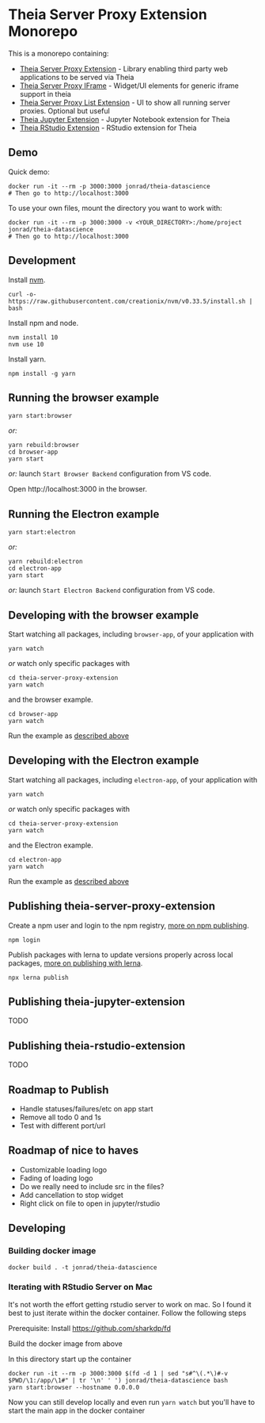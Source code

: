 # Theia Server Proxy Extension Monorepo

This is a monorepo containing:
* [Theia Server Proxy Extension](./theia-server-proxy-extension) - Library enabling third party web applications to be served via Theia
* [Theia Server Proxy IFrame](./theia-server-proxy-iframe) - Widget/UI elements for generic iframe support in theia
* [Theia Server Proxy List Extension](./theia-server-proxy-list-extension) - UI to show all running server proxies. Optional but useful
* [Theia Jupyter Extension](./theia-jupyter-extension) - Jupyter Notebook extension for Theia
* [Theia RStudio Extension](./theia-rstudio-extension) - RStudio extension for Theia

## Demo

Quick demo:

    docker run -it --rm -p 3000:3000 jonrad/theia-datascience
    # Then go to http://localhost:3000

To use your own files, mount the directory you want to work with:

    docker run -it --rm -p 3000:3000 -v <YOUR_DIRECTORY>:/home/project jonrad/theia-datascience
    # Then go to http://localhost:3000

## Development

Install [nvm](https://github.com/creationix/nvm#install-script).

    curl -o- https://raw.githubusercontent.com/creationix/nvm/v0.33.5/install.sh | bash

Install npm and node.

    nvm install 10
    nvm use 10

Install yarn.

    npm install -g yarn

## Running the browser example

    yarn start:browser

*or:*

    yarn rebuild:browser
    cd browser-app
    yarn start

*or:* launch `Start Browser Backend` configuration from VS code.

Open http://localhost:3000 in the browser.

## Running the Electron example

    yarn start:electron

*or:*

    yarn rebuild:electron
    cd electron-app
    yarn start

*or:* launch `Start Electron Backend` configuration from VS code.

## Developing with the browser example

Start watching all packages, including `browser-app`, of your application with

    yarn watch

*or* watch only specific packages with

    cd theia-server-proxy-extension
    yarn watch

and the browser example.

    cd browser-app
    yarn watch

Run the example as [described above](#Running-the-browser-example)

## Developing with the Electron example

Start watching all packages, including `electron-app`, of your application with

    yarn watch

*or* watch only specific packages with

    cd theia-server-proxy-extension
    yarn watch

and the Electron example.

    cd electron-app
    yarn watch

Run the example as [described above](#Running-the-Electron-example)

## Publishing theia-server-proxy-extension

Create a npm user and login to the npm registry, [more on npm publishing](https://docs.npmjs.com/getting-started/publishing-npm-packages).

    npm login

Publish packages with lerna to update versions properly across local packages, [more on publishing with lerna](https://github.com/lerna/lerna#publish).

    npx lerna publish

## Publishing theia-jupyter-extension

TODO

## Publishing theia-rstudio-extension

TODO

## Roadmap to Publish

* Handle statuses/failures/etc on app start
* Remove all todo 0 and 1s
* Test with different port/url

## Roadmap of nice to haves

* Customizable loading logo
* Fading of loading logo
* Do we really need to include src in the files?
* Add cancellation to stop widget
* Right click on file to open in jupyter/rstudio

## Developing

### Building docker image

    docker build . -t jonrad/theia-datascience

### Iterating with RStudio Server on Mac

It's not worth the effort getting rstudio server to work on mac. So I found it best to just iterate within the docker container. Follow the following steps

Prerequisite: Install https://github.com/sharkdp/fd

Build the docker image from above

In this directory start up the container


    docker run -it --rm -p 3000:3000 $(fd -d 1 | sed "s#^\(.*\)#-v $PWD/\1:/app/\1#" | tr '\n' ' ') jonrad/theia-datascience bash
    yarn start:browser --hostname 0.0.0.0


Now you can still develop locally and even run `yarn watch` but you'll have to start the main app in the docker container
